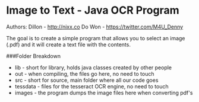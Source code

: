 Image to Text - Java OCR Program
=====

Authors:  Dillon - http://nixx.co
          Do Won - https://twitter.com/M4U_Denny
          
The goal is to create a simple program that allows you to select an image (.pdf) and it will create a text file with the contents.



###Folder Breakdown
- lib - short for library, holds java classes created by other people
- out - when compiling, the files go here, no need to touch
- src - short for source, main folder where all our code goes
- tessdata - files for the tesseract OCR engine, no need to touch
- images - the program dumps the image files here when converting pdf's
